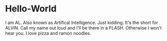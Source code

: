 # Hello-World
I am AL. Also known as Artifical Intelligence. Just kidding. It's the short for ALVIN. Call my name out loud and I'll be there in a FLASH. Otherwise I won't hear you. I love pizza and ramon noodles.

